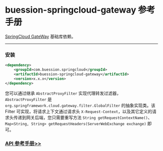 # buession-springcloud-gateway 参考手册


[SpringCloud GateWay](https://spring.io/projects/spring-cloud-gateway) 基础库依赖。


---


### 安装

```xml
<dependency>
    <groupId>com.buession.springcloud</groupId>
    <artifactId>buession-springcloud-gateway</artifactId>
    <version>x.x.x</version>
</dependency>
```

您可以通过继承 `AbstractProxyFilter` 实现代理转发过滤器，`AbstractProxyFilter` 是 `org.springframework.cloud.gateway.filter.GlobalFilter` 的抽象实现类。该 Filter 可实现，将请求上下文通过请求头 `X-Request-Context`，以及其它定义的请求头传递到网关后端，您只需要重写方法 `String getRequestContextName()`、`Map<String, String> getRequestHeaders(ServerWebExchange exchange)` 即可。

### [API 参考手册>>](https://javadoc.io/static/com.buession.springcloud/buession-springcloud-gateway/2.1.0/)